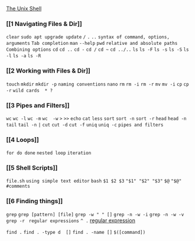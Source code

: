 [The Unix Shell](https://swcarpentry.github.io/shell-novice/index.html)

### [[1 Navigating Files & Dir]]
`clear`
`sudo apt upgrade update`  `/`  `.`  `..` 
`syntax of command, options, arguments`
`Tab completion`
`man`  `--help`
`pwd`
`relative and absolute paths`
`Combining options`
`cd`   `cd ..` `cd -`  `cd /` `cd ~`  `cd ../..` 
`ls`  `ls -F`  `ls -s` `ls -S`  `ls -l`  `ls -a`  `ls -R` 

### [[2 Working with Files & Dir]]
`touch`
`mkdir`   `mkdir -p` 
`naming conventions`
`nano`
`rm`   `rm -i`   `rm -r`
`mv`   `mv -i` 
`cp`   `cp -r`
`wild cards  * ?`

### [[3 Pipes and Filters]]
`wc`   `wc -l`   `wc -m`  `wc  -w`
`>`    `>>`
`echo`
`cat`
`less`
`sort`   `sort -n`  `sort -r`
`head`   `head -n`
`tail`    `tail -n`
`|`
`cut` `cut -d` `cut -f`
`uniq`   `uniq -c`
`pipes and filters`

### [[4 Loops]]
`for do done`
`nested loop`
`iteration`

### [[5 Shell Scripts]]
`file.sh`
`using simple text editor`
`bash`
`$1 $2 $3`   `"$1" "$2" "$3"` 
`$@`  `"$@"`
`#comments`

### [[6 Finding things]]
`grep`      `grep [pattern] [file]`
`grep -w " " []`
`grep -n -w -i`
`grep -n -w -v`
`grep -r `
`regular expressions`   `^ .`
[regular expression](https://librarycarpentry.org/lc-data-intro/01-regular-expressions.html)

`find .`
`find . -type d  []`
`find . -name []`
`$([command])`
